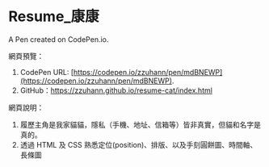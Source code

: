 # Resume_康康

A Pen created on CodePen.io.

網頁預覽：
1. CodePen URL: [https://codepen.io/zzuhann/pen/mdBNEWP](https://codepen.io/zzuhann/pen/mdBNEWP).
2. GitHub：https://zzuhann.github.io/resume-cat/index.html

網頁說明：
1. 履歷主角是我家貓貓，隱私（手機、地址、信箱等）皆非真實，但貓和名字是真的。
2. 透過 HTML 及 CSS 熟悉定位(position)、排版、以及手刻圓餅圖、時間軸、長條圖
